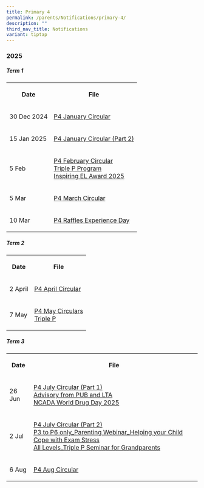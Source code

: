 ```yaml
---
title: Primary 4
permalink: /parents/Notifications/primary-4/
description: ""
third_nav_title: Notifications
variant: tiptap
---
```

<h3><strong>2025</strong></h3>
<h5>Term 1</h5>
<table style="minWidth: 50px">
<colgroup>
<col>
<col>
</colgroup>
<tbody>
<tr>
<th rowspan="1" colspan="1">
<p>Date</p>
</th>
<th rowspan="1" colspan="1">
<p>File</p>
</th>
</tr>
<tr>
<td rowspan="1" colspan="1">
<p>30 Dec 2024</p>
</td>
<td rowspan="1" colspan="1">
<p><a href="/files/Notification%202025/Pri%204/RGPS_N25_P4_001.pdf" rel="noopener noreferrer nofollow" target="_blank">P4 January Circular</a>
</p>
</td>
</tr>
<tr>
<td rowspan="1" colspan="1">
<p>15 Jan 2025</p>
</td>
<td rowspan="1" colspan="1">
<p><a href="/files/Notification%202025/Pri%204/RGPS_N25_P4_005.pdf" rel="noopener noreferrer nofollow" target="_blank">P4 January Circular (Part 2)</a>
</p>
</td>
</tr>
<tr>
<td rowspan="1" colspan="1">
<p>5 Feb</p>
</td>
<td rowspan="1" colspan="1">
<p><a href="/files/Notification%202025/Pri%204/P4.pdf" rel="noopener noreferrer nofollow" target="_blank">P4 February Circular</a>
<br><a href="/files/Notification%202025/Pri%201/Triple_P_PG_Notification_Indicate_Interest_2025_Flyer.pdf" rel="noopener noreferrer nofollow" target="_blank">Triple P Program</a>
<br><a href="/files/Notification%202025/Pri%201/Inspiring_EL_Award_2025.pdf" rel="noopener noreferrer nofollow" target="_blank">Inspiring EL Award 2025</a>
</p>
</td>
</tr>
<tr>
<td rowspan="1" colspan="1">
<p>5 Mar</p>
</td>
<td rowspan="1" colspan="1">
<p><a href="/files/Notification%202025/Pri%204/RGPS_N25_P4_009.pdf" rel="noopener noreferrer nofollow" target="_blank">P4 March Circular</a>
</p>
</td>
</tr>
<tr>
<td rowspan="1" colspan="1">
<p>10 Mar</p>
</td>
<td rowspan="1" colspan="1">
<p><a href="/files/Notification%202025/Pri%204/P4_Raffles_Experience_Day_PG_2025_final__Acknowledgement_.pdf" rel="noopener noreferrer nofollow" target="_blank">P4 Raffles Experience Day</a>
</p>
</td>
</tr>
</tbody>
</table>
<h5>Term 2</h5>
<table style="minWidth: 50px">
<colgroup>
<col>
<col>
</colgroup>
<tbody>
<tr>
<th rowspan="1" colspan="1">
<p>Date</p>
</th>
<th rowspan="1" colspan="1">
<p>File</p>
</th>
</tr>
<tr>
<td rowspan="1" colspan="1">
<p>2 April</p>
</td>
<td rowspan="1" colspan="1">
<p><a href="/files/Notification%202025/Pri%204/RGPS_N25_P4_015.pdf" rel="noopener noreferrer nofollow" target="_blank">P4 April Circular</a>
</p>
</td>
</tr>
<tr>
<td rowspan="1" colspan="1">
<p>7 May</p>
</td>
<td rowspan="1" colspan="1">
<p><a href="/files/Notification%202025/Pri%204/RGPS_N25_P4_019.pdf" rel="noopener noreferrer nofollow" target="_blank">P4 May Circulars</a>
<br><a href="/files/Notification%202025/Pri%206/P1_P6_Triple_P_PG_Notification_Mid_Year_Indicate_Interest_Flyer.pdf" rel="noopener noreferrer nofollow" target="_blank">Triple P</a>
</p>
</td>
</tr>
</tbody>
</table>
<h5>Term 3</h5>
<table style="minWidth: 50px">
<colgroup>
<col>
<col>
</colgroup>
<tbody>
<tr>
<th rowspan="1" colspan="1">
<p>Date</p>
</th>
<th rowspan="1" colspan="1">
<p>File</p>
</th>
</tr>
<tr>
<td rowspan="1" colspan="1">
<p>26 Jun</p>
</td>
<td rowspan="1" colspan="1">
<p><a href="/files/Notification%202025/Pri%204/RGPS_N25_P4_022.pdf" rel="noopener noreferrer nofollow" target="_blank">P4 July Circular (Part 1)</a>
<br><a href="/files/Notification%202025/Pri%201%20to%206/NCADA_World_Drug_Day_2025_Message.pdf" rel="noopener noreferrer nofollow" target="_blank">Advisory from PUB and LTA</a>
<br><a href="/files/Notification%202025/Pri%201%20to%206/NCADA_World_Drug_Day_2025_Message.pdf" rel="noopener noreferrer nofollow" target="_blank">NCADA World Drug Day 2025</a>
</p>
</td>
</tr>
<tr>
<td rowspan="1" colspan="1">
<p>2 Jul</p>
</td>
<td rowspan="1" colspan="1">
<p><a href="/files/Notification%202025/Pri%204/RGPS_N25_P4_023.pdf" rel="noopener noreferrer nofollow" target="_blank">P4 July Circular (Part 2)</a>
<br><a href="/files/Notification%202025/Pri%201%20to%206/P3_to_P6_only_Parenting_Webinar_Helping_your_Child_Cope_with_Exam_Stress.pdf" rel="noopener noreferrer nofollow" target="_blank">P3 to P6 only_Parenting Webinar_Helping your Child Cope with Exam Stress</a>
<br><a href="/files/Notification%202025/Pri%201%20to%206/All_Levels_Triple_P_Seminar_for_Grandparents.pdf" rel="noopener noreferrer nofollow" target="_blank">All Levels_Triple P Seminar for Grandparents</a>
</p>
</td>
</tr>
<tr>
<td rowspan="1" colspan="1">
<p>6 Aug</p>
</td>
<td rowspan="1" colspan="1">
<p><a href="/files/Notification 2025/Pri 4/RGPS_N25_P4_025.pdf" rel="noopener nofollow" target="_blank">P4 Aug Circular</a>
</p>
</td>
</tr>
</tbody>
</table>
<p></p>